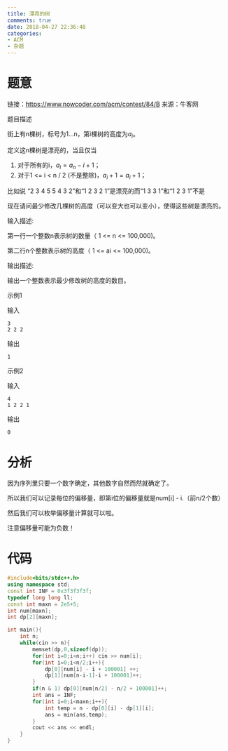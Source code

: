 ```yaml
---
title: 漂亮的树
comments: true
date: 2018-04-27 22:36:48
categories:
- ACM
- 杂题
---
```


# 题意

链接：https://www.nowcoder.com/acm/contest/84/B
来源：牛客网

题目描述 

街上有n棵树，标号为1...n，第i棵树的高度为$a_i$。

定义这n棵树是漂亮的，当且仅当

1. 对于所有的i，$a_i=a_n-i+1$；
2. 对于1 <= i < n / 2 (不是整除)，$a_i + 1= a_i + 1$；

比如说 “2 3 4 5 5 4 3 2”和“1 2 3 2 1”是漂亮的而“1 3 3 1”和“1 2 3 1”不是

现在请问最少修改几棵树的高度（可以变大也可以变小），使得这些树是漂亮的。

输入描述:

第一行一个整数n表示树的数量（ 1 <= n <= 100,000)。

第二行n个整数表示树的高度（ 1 <= ai <= 100,000)。

输出描述:

输出一个整数表示最少修改树的高度的数目。

示例1

输入
```
3
2 2 2
```
输出
```
1
```
示例2

输入
```
4
1 2 2 1
```
输出
```
0
```
# 分析

因为序列里只要一个数字确定，其他数字自然而然就确定了。

所以我们可以记录每位的偏移量，即第i位的偏移量就是num[i] - i.（前n/2个数）

然后我们可以枚举偏移量计算就可以啦。

注意偏移量可能为负数！
# 代码

```cpp
#include<bits/stdc++.h>
using namespace std;
const int INF = 0x3f3f3f3f;
typedef long long ll;
const int maxn = 2e5+5;
int num[maxn];
int dp[2][maxn];

int main(){
    int n;
    while(cin >> n){
        memset(dp,0,sizeof(dp));
        for(int i=0;i<n;i++) cin >> num[i];
        for(int i=0;i<n/2;i++){
            dp[0][num[i] - i + 100001] ++;
            dp[1][num[n-i-1]-i + 100001]++;
        }
        if(n & 1) dp[0][num[n/2] - n/2 + 100001]++;
        int ans = INF;
        for(int i=0;i<maxn;i++){
            int temp = n - dp[0][i] - dp[1][i];
            ans = min(ans,temp);
        }
        cout << ans << endl;
    }
}
```